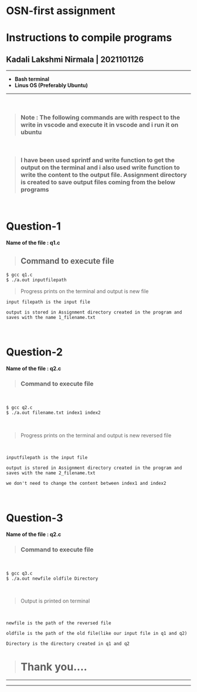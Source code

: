 # OSN-first assignment

# Instructions to compile programs

## Kadali Lakshmi Nirmala | 2021101126

---
* **Bash terminal**
* **Linus OS (Preferably Ubuntu)**
---
<br/>

>### Note : The following commands are with respect to the write in vscode and execute it in vscode  and i run it on ubuntu

<br/>

>### I have been used sprintf and write function to get the output on the terminal and i also used write function to write the content to the output file. Assignment directory is created to save output files coming from the below programs

<br/>

# **Question-1**

**Name of the file : q1.c**

> ## Command to execute file

``` bash
$ gcc q1.c
$ ./a.out inputfilepath
```

> Progress prints on the terminal and output is new file


```
input filepath is the input file 

output is stored in Assignment directory created in the program and saves with the name 1_filename.txt
```

<br/>


# **Question-2**

**Name of the file : q2.c**

> ### Command to execute file

</br>

```bash
$ gcc q2.c
$ ./a.out filename.txt index1 index2
``` 
</br>

> Progress prints on the terminal and output is new reversed file

</br>

```
inputfilepath is the input file 

output is stored in Assignment directory created in the program and saves with the name 2_filename.txt

we don't need to change the content between index1 and index2
```

<br/>

# **Question-3**

**Name of the file : q2.c**


> ### Command to execute file

</br>

```
$ gcc q3.c
$ ./a.out newfile oldfile Directory
```
</br>

> Output is printed on terminal


</br>

```
newfile is the path of the reversed file

oldfile is the path of the old file(like our input file in q1 and q2)

Directory is the directory created in q1 and q2
```


> # Thank you....

---
---


